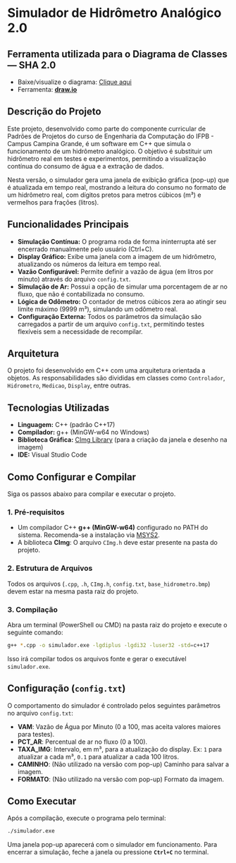 # Simulador de Hidrômetro Analógico 2.0

## Ferramenta utilizada para o Diagrama de Classes — SHA 2.0

- Baixe/visualize o diagrama: [Clique aqui](Diagrama%20de%20classes%202.0.pdf) 
- Ferramenta: **[draw.io](https://app.diagrams.net/)**

## Descrição do Projeto

Este projeto, desenvolvido como parte do componente curricular de Padrões de Projetos do curso de Engenharia da Computação do IFPB - Campus Campina Grande, é um software em C++ que simula o funcionamento de um hidrômetro analógico. O objetivo é substituir um hidrômetro real em testes e experimentos, permitindo a visualização contínua do consumo de água e a extração de dados. 

Nesta versão, o simulador gera uma janela de exibição gráfica (pop-up) que é atualizada em tempo real, mostrando a leitura do consumo no formato de um hidrômetro real, com dígitos pretos para metros cúbicos (m³) e vermelhos para frações (litros).

## Funcionalidades Principais

* **Simulação Contínua:** O programa roda de forma ininterrupta até ser encerrado manualmente pelo usuário (Ctrl+C). 
* **Display Gráfico:** Exibe uma janela com a imagem de um hidrômetro, atualizando os números da leitura em tempo real. 
* **Vazão Configurável:** Permite definir a vazão de água (em litros por minuto) através do arquivo `config.txt`. 
* **Simulação de Ar:** Possui a opção de simular uma porcentagem de ar no fluxo, que não é contabilizada no consumo. 
* **Lógica de Odômetro:** O contador de metros cúbicos zera ao atingir seu limite máximo (9999 m³), simulando um odômetro real. 
* **Configuração Externa:** Todos os parâmetros da simulação são carregados a partir de um arquivo `config.txt`, permitindo testes flexíveis sem a necessidade de recompilar.

## Arquitetura

O projeto foi desenvolvido em C++ com uma arquitetura orientada a objetos. As responsabilidades são divididas em classes como `Controlador`, `Hidrometro`, `Medicao`, `Display`, entre outras.

## Tecnologias Utilizadas

* **Linguagem:** C++ (padrão C++17)
* **Compilador:** g++ (MinGW-w64 no Windows)
* **Biblioteca Gráfica:** [CImg Library](https://cimg.eu/) (para a criação da janela e desenho na imagem)
* **IDE:** Visual Studio Code

## Como Configurar e Compilar

Siga os passos abaixo para compilar e executar o projeto.

### 1. Pré-requisitos
* Um compilador C++ **g++ (MinGW-w64)** configurado no PATH do sistema. Recomenda-se a instalação via [MSYS2](https://www.msys2.org/).
* A biblioteca **CImg**: O arquivo `CImg.h` deve estar presente na pasta do projeto.

### 2. Estrutura de Arquivos
Todos os arquivos (`.cpp`, `.h`, `CImg.h`, `config.txt`, `base_hidrometro.bmp`) devem estar na mesma pasta raiz do projeto.

### 3. Compilação
Abra um terminal (PowerShell ou CMD) na pasta raiz do projeto e execute o seguinte comando:
```sh
g++ *.cpp -o simulador.exe -lgdiplus -lgdi32 -luser32 -std=c++17
```
Isso irá compilar todos os arquivos fonte e gerar o executável `simulador.exe`.

## Configuração (`config.txt`)

O comportamento do simulador é controlado pelos seguintes parâmetros no arquivo `config.txt`:

* **VAM**: Vazão de Água por Minuto (0 a 100, mas aceita valores maiores para testes). 
* **PCT_AR**: Percentual de ar no fluxo (0 a 100). 
* **TAXA_IMG**: Intervalo, em m³, para a atualização do display. Ex: `1` para atualizar a cada m³, `0.1` para atualizar a cada 100 litros.
* **CAMINHO**: (Não utilizado na versão com pop-up) Caminho para salvar a imagem. 
* **FORMATO**: (Não utilizado na versão com pop-up) Formato da imagem. 

## Como Executar

Após a compilação, execute o programa pelo terminal:
```sh
./simulador.exe
```
Uma janela pop-up aparecerá com o simulador em funcionamento. Para encerrar a simulação, feche a janela ou pressione **`Ctrl+C`** no terminal.

